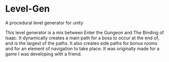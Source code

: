# Level-Gen
A procedural level generator for unity

This level generator is a mix between Enter the Gungeon and The Binding of Isaac. It dynamically creates a main path for a boss to occur at the end of, and is the largest of the paths. It also creates side paths for bonus rooms and for an element of navigation to take place. It was originally made for a game I was developing with a friend. 
